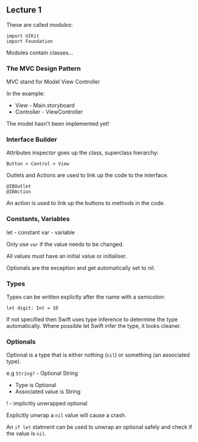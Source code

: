 ## Lecture 1

These are called *modules*:

```
import UIKit
import Foundation
```

Modules contain classes...


### The MVC Design Pattern

MVC stand for Model View Controller

In the example:

* View - Main.storyboard
* Controller - ViewController

The model hasn't been implemented yet!


### Interface Builder

Attributes inspector goes up the class, superclass hierarchy:

```
Button > Control > View
```

Outlets and Actions are used to link up the code to the interface.

```
@IBOutlet
@IBAction
```
An action is used to link up the buttons to methods in the code.

### Constants, Variables 

let - constant
var - variable

Only use `var` if the value needs to be changed.

All values must have an initial value or initialiser.

Optionals are the exception and get automatically set to nil.

### Types

Types can be written explictly after the name with a semicolon:

```
let digit: Int = 10

```

If not specified then Swift uses type inference to determine the type automatically. Where possible let Swift infer the type, it looks cleaner.

### Optionals

Optional is a type that is either nothing (`nil`) or something (an associated type).

e.g `String?` - Optional String

* Type is Optional
* Associated value is String

! - implicitly unwrapped optional

Explicitly unwrap a `nil` value will cause a crash.

An `if let` statment can be used to unwrap an optional safely and check if the value is `nil`.



